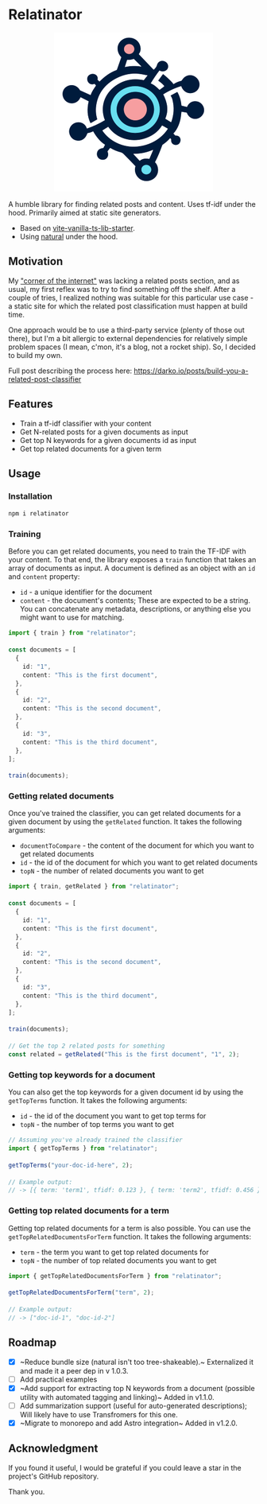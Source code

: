 # Relatinator

<p align="center">
  <img src="https://raw.githubusercontent.com/DBozhinovski/relatinator/master/logo.svg" />
</p>

A humble library for finding related posts and content. Uses tf-idf under the hood. Primarily aimed at static site generators.

- Based on [vite-vanilla-ts-lib-starter](https://github.com/kbysiec/vite-vanilla-ts-lib-starter/tree/master).
- Using [natural](https://naturalnode.github.io/natural/) under the hood.

## Motivation

My ["corner of the internet"](https://darko.io) was lacking a related posts section, and as usual, my first reflex was to try to find something off the shelf. After a couple of tries, I realized nothing was suitable for this particular use case - a static site for which the related post classification must happen at build time.

One approach would be to use a third-party service (plenty of those out there), but I'm a bit allergic to external dependencies for relatively simple problem spaces (I mean, c'mon, it's a blog, not a rocket ship). So, I decided to build my own.

Full post describing the process here: https://darko.io/posts/build-you-a-related-post-classifier

## Features

- Train a tf-idf classifier with your content
- Get N-related posts for a given documents as input
- Get top N keywords for a given documents id as input
- Get top related documents for a given term

## Usage

### Installation

```bash
npm i relatinator
```

### Training

Before you can get related documents, you need to train the TF-IDF with your content. To that end, the library exposes a `train` function that takes an array of documents as input. A document is defined as an object with an `id` and `content` property:

- `id` - a unique identifier for the document
- `content` - the document's contents; These are expected to be a string. You can concatenate any metadata, descriptions, or anything else you might want to use for matching.

```ts
import { train } from "relatinator";

const documents = [
  {
    id: "1",
    content: "This is the first document",
  },
  {
    id: "2",
    content: "This is the second document",
  },
  {
    id: "3",
    content: "This is the third document",
  },
];

train(documents);
```

### Getting related documents

Once you've trained the classifier, you can get related documents for a given document by using the `getRelated` function. It takes the following arguments:

- `documentToCompare` - the content of the document for which you want to get related documents
- `id` - the id of the document for which you want to get related documents
- `topN` - the number of related documents you want to get

```ts
import { train, getRelated } from "relatinator";

const documents = [
  {
    id: "1",
    content: "This is the first document",
  },
  {
    id: "2",
    content: "This is the second document",
  },
  {
    id: "3",
    content: "This is the third document",
  },
];

train(documents);

// Get the top 2 related posts for something
const related = getRelated("This is the first document", "1", 2);
```

### Getting top keywords for a document

You can also get the top keywords for a given document id by using the `getTopTerms` function. It takes the following arguments:

- `id` - the id of the document you want to get top terms for
- `topN` - the number of top terms you want to get

```ts
// Assuming you've already trained the classifier
import { getTopTerms } from "relatinator";

getTopTerms("your-doc-id-here", 2);

// Example output:
// -> [{ term: 'term1', tfidf: 0.123 }, { term: 'term2', tfidf: 0.456 }]
```

### Getting top related documents for a term

Getting top related documents for a term is also possible. You can use the `getTopRelatedDocumentsForTerm` function. It takes the following arguments:

- `term` - the term you want to get top related documents for
- `topN` - the number of top related documents you want to get

```ts
import { getTopRelatedDocumentsForTerm } from "relatinator";

getTopRelatedDocumentsForTerm("term", 2);

// Example output:
// -> ["doc-id-1", "doc-id-2"]
```

## Roadmap

- [x] ~Reduce bundle size (natural isn't too tree-shakeable).~ Externalized it and made it a peer dep in v 1.0.3.
- [ ] Add practical examples
- [x] ~Add support for extracting top N keywords from a document (possible utility with automated tagging and linking)~ Added in v1.1.0.
- [ ] Add summarization support (useful for auto-generated descriptions); Will likely have to use Transfromers for this one.
- [x] ~Migrate to monorepo and add Astro integration~ Added in v1.2.0.

## Acknowledgment

If you found it useful, I would be grateful if you could leave a star in the project's GitHub repository.

Thank you.
